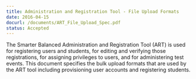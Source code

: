 ```yaml
---
title: Administration and Registration Tool - File Upload Formats
date: 2016-04-15
docurl: /documents/ART_File_Upload_Spec.pdf
status: Accepted
---
```

The Smarter Balanced Administration and Registration Tool (ART) is used for registering users and students, for editing and verifying those registrations, for assigning privileges to users, and for administering test events. This document specifies the bulk upload formats that are used by the ART tool including provisioning user accounts and registering students.